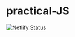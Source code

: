 # practical-JS

[![Netlify Status](https://api.netlify.com/api/v1/badges/7a46134b-1aca-4197-ae0e-cae279a12d55/deploy-status)](https://app.netlify.com/sites/gleeful-rugelach-8820ff/deploys)
